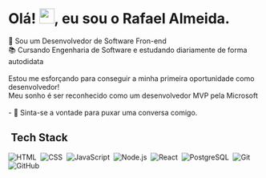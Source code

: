 
<h1 align="left">Olá! <img src="https://raw.githubusercontent.com/kaueMarques/kaueMarques/master/hi.gif" height="30px">, eu sou o Rafael Almeida.</h1>
🚀 Sou um Desenvolvedor de Software Fron-end <br>
 📚 Cursando Engenharia de Software e estudando diariamente de forma autodidata
 <br><br>
Estou me esforçando para conseguir a minha primeira oportunidade como desenvolvedor! <br>
Meu sonho é ser reconhecido como um desenvolvedor MVP pela Microsoft
<br><br>
- 💬 Sinta-se a vontade para puxar uma conversa comigo.


<br>


## &nbsp;Tech Stack
![HTML](https://img.shields.io/badge/-HTML-05122A?style=flat&logo=HTML5)&nbsp;
![CSS](https://img.shields.io/badge/-CSS-05122A?style=flat&logo=CSS3&logoColor=1572B6)&nbsp;
![JavaScript](https://img.shields.io/badge/-JavaScript-05122A?style=flat&logo=javascript)&nbsp;
![Node.js](https://img.shields.io/badge/-Node.js-05122A?style=flat&logo=node.js)&nbsp;
![React](https://img.shields.io/badge/-React-05122A?style=flat&logo=react)&nbsp;
![PostgreSQL](https://img.shields.io/badge/-PostgreSQL-05122A?style=flat&logo=postgresql)&nbsp;
![Git](https://img.shields.io/badge/-Git-05122A?style=flat&logo=git)&nbsp;
![GitHub](https://img.shields.io/badge/-GitHub-05122A?style=flat&logo=github)&nbsp;
